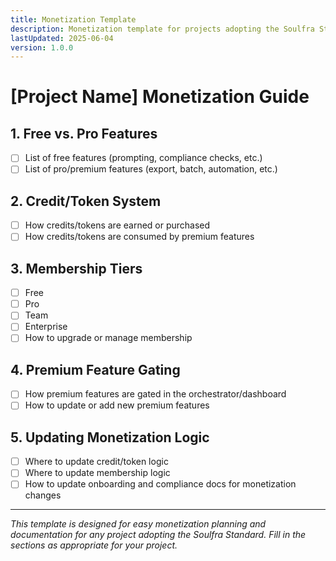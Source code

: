 ```yaml
---
title: Monetization Template
description: Monetization template for projects adopting the Soulfra Standard.
lastUpdated: 2025-06-04
version: 1.0.0
---
```


# [Project Name] Monetization Guide

## 1. Free vs. Pro Features
- [ ] List of free features (prompting, compliance checks, etc.)
- [ ] List of pro/premium features (export, batch, automation, etc.)

## 2. Credit/Token System
- [ ] How credits/tokens are earned or purchased
- [ ] How credits/tokens are consumed by premium features

## 3. Membership Tiers
- [ ] Free
- [ ] Pro
- [ ] Team
- [ ] Enterprise
- [ ] How to upgrade or manage membership

## 4. Premium Feature Gating
- [ ] How premium features are gated in the orchestrator/dashboard
- [ ] How to update or add new premium features

## 5. Updating Monetization Logic
- [ ] Where to update credit/token logic
- [ ] Where to update membership logic
- [ ] How to update onboarding and compliance docs for monetization changes

---
*This template is designed for easy monetization planning and documentation for any project adopting the Soulfra Standard. Fill in the sections as appropriate for your project.* 